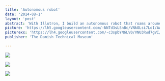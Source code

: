 ```yaml
---
title: 'Autonomous robot'
date: '2014-08-1'
layout: 'post'
abstract: 'With Illutron, I build an autonomous robot that roams around the space of the Danish Technical Museum. It is a bit confused, but if you catch her attention she will strike a polite conversation with you and follow you for a bit.'
picture: 'https://lh5.googleusercontent.com/-NNTd3sLSnBc/VNkOLsi7LoI/AAAAAAAAX68/hZ_9Yil_Q1o/s603/10448713_10152703727798216_6329955864221208854_o.jpg'
picturexx: 'https://lh4.googleusercontent.com/-c3spbYN6LV0/VNU3Rwd7gVI/AAAAAAAAX5k/CjSprnbw1Uk/w940/DSC_5436.jpg'
publisher: 'The Danish Technical Museum'

---
```

![](https://lh4.googleusercontent.com/-c3spbYN6LV0/VNU3Rwd7gVI/AAAAAAAAX5k/CjSprnbw1Uk/s603/DSC_5436.jpg)

![](https://lh3.googleusercontent.com/-AAMFKE0utGE/VNU3TVtcZbI/AAAAAAAAX5s/ZAHMthXhm6E/s603/DSC_5394.jpg)

![](https://lh6.googleusercontent.com/-adMbTMjCuY4/VNU3Wqc4pPI/AAAAAAAAX50/xSjp5Wftc1Q/s603/DSC_5329.jpg)
